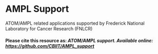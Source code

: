 # AMPL Support 

ATOM/AMPL related applications supported by Frederick National Laboratory for Cancer Research (FNLCR)

#### Please cite this resource as: *ATOM/AMPL support. Available online: https://github.com/CBIIT/AMPL_support*
